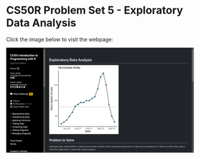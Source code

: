 # CS50R Problem Set 5 - Exploratory Data Analysis

Click the image below to visit the webpage:

[![CS50R Problem](image.png)](https://cs50.harvard.edu/r/2024/psets/5/eda/)